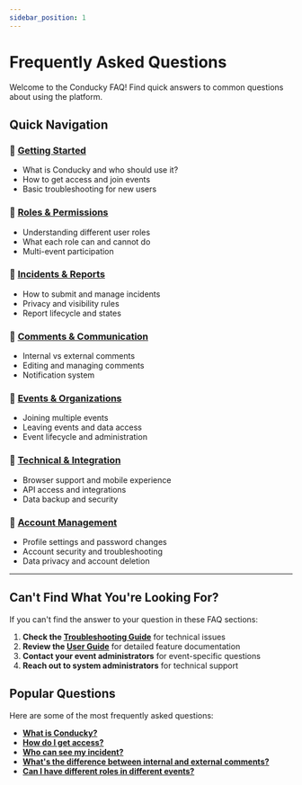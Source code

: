 ```yaml
---
sidebar_position: 1
---
```


# Frequently Asked Questions

Welcome to the Conducky FAQ! Find quick answers to common questions about using the platform.

## Quick Navigation

### 🚀 [Getting Started](./getting-started.md)
- What is Conducky and who should use it?
- How to get access and join events
- Basic troubleshooting for new users

### 👥 [Roles & Permissions](./roles-permissions.md)
- Understanding different user roles
- What each role can and cannot do
- Multi-event participation

### 📝 [Incidents & Reports](./incidents-reports.md)
- How to submit and manage incidents
- Privacy and visibility rules
- Report lifecycle and states

### 💬 [Comments & Communication](./comments-communication.md)
- Internal vs external comments
- Editing and managing comments
- Notification system

### 🎯 [Events & Organizations](./events-organizations.md)
- Joining multiple events
- Leaving events and data access
- Event lifecycle and administration

### 🔧 [Technical & Integration](./technical-integration.md)
- Browser support and mobile experience
- API access and integrations
- Data backup and security

### 👤 [Account Management](./account-management.md)
- Profile settings and password changes
- Account security and troubleshooting
- Data privacy and account deletion

---

## Can't Find What You're Looking For?

If you can't find the answer to your question in these FAQ sections:

1. **Check the [Troubleshooting Guide](../troubleshooting.md)** for technical issues
2. **Review the [User Guide](../intro.md)** for detailed feature documentation
3. **Contact your event administrators** for event-specific questions
4. **Reach out to system administrators** for technical support

## Popular Questions

Here are some of the most frequently asked questions:

- **[What is Conducky?](./getting-started.md#what-is-conducky)**
- **[How do I get access?](./getting-started.md#how-do-i-get-access-to-conducky)**
- **[Who can see my incident?](./incidents-reports.md#who-can-see-my-incident)**
- **[What's the difference between internal and external comments?](./comments-communication.md#whats-the-difference-between-internal-and-external-comments)**
- **[Can I have different roles in different events?](./roles-permissions.md#can-i-have-different-roles-in-different-events)** 